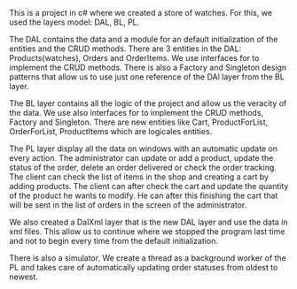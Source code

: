 This is a project in c# where we created a store of watches.
For this, we used the layers model: DAL, BL, PL.

The DAL contains the data and a module for an default initialization of the entities and the CRUD methods.
There are 3 entities in the DAL: Products(watches), Orders and OrderItems.
We use interfaces for to implement the CRUD methods.
There is also a Factory and Singleton design patterns that allow us to use just one reference of the DAl layer from the BL layer.

The BL layer contains all the logic of the project and allow us the veracity of the data.
We use also interfaces for to implement the CRUD methods, Factory and Singleton.
There are new entities like Cart, ProductForList, OrderForList, ProductItems which are logicales entities.

The PL layer display all the data on windows with an automatic update on every action.
The administrator can update or add a product, update the status of the order, delete an order delivered or check the order tracking.
The client can check the list of items in the shop and creating a cart by adding products. The client can after check the cart and update the quantity of the product he wants to modify. He can after this finishing the cart that will be sent in the list of orders in the screen of the administrator.

We also created a DalXml layer that is the new DAL layer and use the data in xml files. This allow us to continue where we stopped the program last time and not to begin every time from the default initialization.

There is also a simulator. We create a thread as a background worker of the PL and takes care of automatically updating order statuses from oldest to newest.
